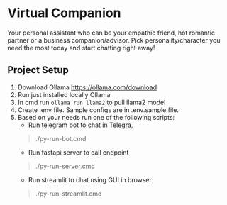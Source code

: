 # Virtual Companion


Your personal assistant who can be your empathic friend, hot romantic partner or a business companion/advisor.
Pick personality/character you need the most today and start chatting right away!

## Project Setup

1. Download Ollama https://ollama.com/download
2. Run just installed locally Ollama
3. In cmd run ``ollama run llama2`` to pull llama2 model
4. Create .env file. Sample configs are in .env.sample file.
5. Based on your needs run one of the following scripts:
   - Run telegram bot to chat in Telegra,
    > ./py-run-bot.cmd  
   - Run fastapi server to call endpoint
    > ./py-run-server.cmd
   - Run streamlit to chat using GUI in browser
    > ./py-run-streamlit.cmd  
